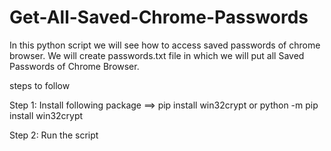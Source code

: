 # Get-All-Saved-Chrome-Passwords
In this python script we will see how to access saved passwords of chrome browser. 
We will create passwords.txt file in which we will put all Saved Passwords of Chrome Browser. 

steps to follow

Step 1: Install following package ==> pip install win32crypt or python -m pip install win32crypt

Step 2: Run the script
